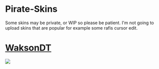 # Pirate-Skins
Some skins may be private, or WIP so please be patient.
I'm not going to upload skins that are popular for example some rafis cursor edit.

# [WaksonDT](https://www.dropbox.com/s/2i9pdbqsg7itzad/-%20%20%20%20%20%23%20WaksonDT.osk?dl=1)
![](https://osu.ppy.sh/ss/14433915/90ef)
